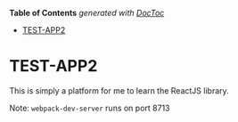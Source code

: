 <!-- START doctoc generated TOC please keep comment here to allow auto update -->
<!-- DON'T EDIT THIS SECTION, INSTEAD RE-RUN doctoc TO UPDATE -->
**Table of Contents**  *generated with [DocToc](https://github.com/thlorenz/doctoc)*

- [TEST-APP2](#test-app2)

<!-- END doctoc generated TOC please keep comment here to allow auto update -->

# TEST-APP2

This is simply a platform for me to learn the ReactJS library.

Note: `webpack-dev-server` runs on port 8713